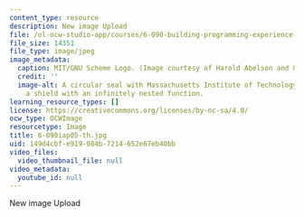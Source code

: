```yaml
---
content_type: resource
description: New image Upload
file: /ol-ocw-studio-app/courses/6-090-building-programming-experience-a-lead-in-to-6-001-january-iap-2005/149d4cbfe919084b7214652e67eb40bb_6-090iap05-th.jpg
file_size: 14351
file_type: image/jpeg
image_metadata:
  caption: MIT/GNU Scheme Logo. (Image courtesy of Harold Abelson and Gerald Sussman.)
  credit: ''
  image-alt: A circular seal with Massachusetts Institute of Technology wrapping around
    a shield with an infinitely nested function.
learning_resource_types: []
license: https://creativecommons.org/licenses/by-nc-sa/4.0/
ocw_type: OCWImage
resourcetype: Image
title: 6-090iap05-th.jpg
uid: 149d4cbf-e919-084b-7214-652e67eb40bb
video_files:
  video_thumbnail_file: null
video_metadata:
  youtube_id: null
---
```

New image Upload
